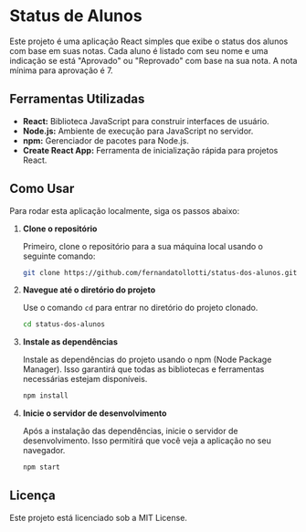 # Status de Alunos

Este projeto é uma aplicação React simples que exibe o status dos alunos com base em suas notas. Cada aluno é listado com seu nome e uma indicação se está "Aprovado" ou "Reprovado" com base na sua nota. A nota mínima para aprovação é 7.

## Ferramentas Utilizadas

- **React:** Biblioteca JavaScript para construir interfaces de usuário.
- **Node.js:** Ambiente de execução para JavaScript no servidor.
- **npm:** Gerenciador de pacotes para Node.js.
- **Create React App:** Ferramenta de inicialização rápida para projetos React.

## Como Usar

Para rodar esta aplicação localmente, siga os passos abaixo:

1. **Clone o repositório**

   Primeiro, clone o repositório para a sua máquina local usando o seguinte comando:

   ```bash
   git clone https://github.com/fernandatollotti/status-dos-alunos.git

2. **Navegue até o diretório do projeto**
  
    Use o comando ```cd``` para entrar no diretório do projeto clonado.
    ```bash
    cd status-dos-alunos

3. **Instale as dependências**

    Instale as dependências do projeto usando o npm (Node Package Manager). Isso garantirá que todas as bibliotecas e ferramentas necessárias estejam disponíveis.
    ```bash
    npm install

4. **Inicie o servidor de desenvolvimento**

    Após a instalação das dependências, inicie o servidor de desenvolvimento. Isso permitirá que você veja a aplicação no seu navegador.
    ```bash
    npm start

## Licença
Este projeto está licenciado sob a MIT License.
